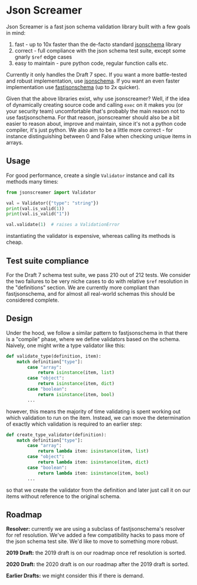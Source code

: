 # Json Screamer

Json Screamer is a fast json schema validation library built with a few goals in mind:

1. fast - up to 10x faster than the de-facto standard [jsonschema](https://github.com/python-jsonschema/jsonschema) library
2. correct - full compliance with the json schema test suite, except some gnarly `$ref` edge cases
3. easy to maintain - pure python code, regular function calls etc.

Currently it only handles the Draft 7 spec. If you want a more battle-tested and robust implementation, use [jsonschema](https://github.com/python-jsonschema/jsonschema). If you want an even faster implementation use [fastjsonschema](https://github.com/horejsek/python-fastjsonschema) (up to 2x quicker).

Given that the above libraries exist, why use jsonscreamer? Well, if the idea of dynamically creating source code and calling `exec` on it makes you (or your security team) uncomfortable that's probably the main reason not to use fastjsonschema. For that reason, jsonscreamer should also be a bit easier to reason about, improve and maintain, since it's not a python code compiler, it's just python. We also aim to be a little more correct - for instance distinguishing between 0 and False when checking unique items in arrays.

## Usage

For good performance, create a single `Validator` instance and call its methods many times:

```python
from jsonscreamer import Validator

val = Validator({"type": "string"})
print(val.is_valid(1))
print(val.is_valid("1"))

val.validate(1)  # raises a ValidationError
```

instantiating the validator is expensive, whereas calling its methods is cheap.


## Test suite compliance

For the Draft 7 schema test suite, we pass 210 out of 212 tests. We consider the two failures to be very niche cases to do with relative `$ref` resolution in the "definitions" section. We are currently more compliant than fastjsonschema, and for almost all real-world schemas this should be considered complete.

## Design

Under the hood, we follow a similar pattern to fastjsonschema in that there is a "compile" phase, where we define validators based on the schema. Naively, one might write a type validator like this:

```python
def validate_type(definition, item):
    match definition["type"]:
        case "array":
            return isinstance(item, list)
        case "object":
            return isinstance(item, dict)
        case "boolean":
            return isinstance(item, bool)
        ...
```

however, this means the majority of time validating is spent working out which validation to run on the item. Instead,
we can move the determination of exactly which validation is required to an earlier step:

```python
def create_type_validator(definition):
    match definition["type"]:
        case "array":
            return lambda item: isinstance(item, list)
        case "object":
            return lambda item: isinstance(item, dict)
        case "boolean":
            return lambda item: isinstance(item, bool)
        ...
```

so that we create the validator from the definition and later just call it on our items without reference to the original schema.


## Roadmap

**Resolver:** currently we are using a subclass of fastjsonschema's resolver for ref resolution. We've added a few compatibility hacks to pass more of the json schema test site. We'd like to move to something more robust.

**2019 Draft:** the 2019 draft is on our roadmap once ref resolution is sorted.

**2020 Draft:** the 2020 draft is on our roadmap after the 2019 draft is sorted.

**Earlier Drafts:** we might consider this if there is demand.
